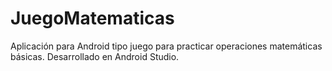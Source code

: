 # JuegoMatematicas
Aplicación para Android tipo juego para practicar operaciones matemáticas básicas. Desarrollado en Android Studio.
